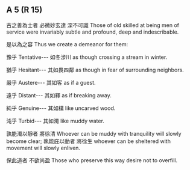 ## A 5 (R 15)

古之善為士者
必微妙玄達
深不可識
Those of old skilled at being men of service
were invariably subtle and profound,
deep and indescribable.

是以為之容
Thus we create a demeanor for them:

豫乎
Tentative---
如冬涉川
as though crossing a stream in winter.

猶乎
Hesitant---
其如畏四鄰
as though in fear of surrounding neighbors.

嚴乎
Austere---
其如客
as if a guest.

遠乎
Distant---
其如釋
as if breaking away.

純乎
Genuine---
其如樸
like uncarved wood.

沌乎
Turbid---
其如濁
like muddy water.

孰能濁以靜者
將徐清
Whoever can be muddy with tranquility
will slowly become clear;
孰能庇以動者
將徐生
whoever can be sheltered with movement
will slowly enliven.

保此道者
不欲尚盈
Those who preserve this way
desire not to overfill.
